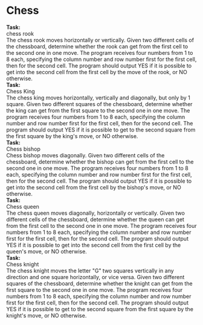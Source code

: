 # Chess
<p><strong>Task:</strong><br>chess rook<br>The chess rook moves horizontally or vertically. Given two different cells of the chessboard, determine whether the rook can get from the first cell to the second one in one move. The program receives four numbers from 1 to 8 each, specifying the column number and row number first for the first cell, then for the second cell. The program should output YES if it is possible to get into the second cell from the first cell by the move of the rook, or NO otherwise.<br><strong>Task:</strong><br>Chess King<br>The chess king moves horizontally, vertically and diagonally, but only by 1 square. Given two different squares of the chessboard, determine whether the king can get from the first square to the second one in one move. The program receives four numbers from 1 to 8 each, specifying the column number and row number first for the first cell, then for the second cell. The program should output YES if it is possible to get to the second square from the first square by the king's move, or NO otherwise.<br><strong>Task:</strong><br>Chess bishop<br>Chess bishop moves diagonally. Given two different cells of the chessboard, determine whether the bishop can get from the first cell to the second one in one move. The program receives four numbers from 1 to 8 each, specifying the column number and row number first for the first cell, then for the second cell. The program should output YES if it is possible to get into the second cell from the first cell by the bishop's move, or NO otherwise.<br><strong>Task:</strong><br>Chess queen<br>The chess queen moves diagonally, horizontally or vertically. Given two different cells of the chessboard, determine whether the queen can get from the first cell to the second one in one move. The program receives four numbers from 1 to 8 each, specifying the column number and row number first for the first cell, then for the second cell. The program should output YES if it is possible to get into the second cell from the first cell by the queen's move, or NO otherwise.<br><strong>Task:</strong><br>Chess knight<br>The chess knight moves the letter "G" two squares vertically in any direction and one square horizontally, or vice versa. Given two different squares of the chessboard, determine whether the knight can get from the first square to the second one in one move. The program receives four numbers from 1 to 8 each, specifying the column number and row number first for the first cell, then for the second cell. The program should output YES if it is possible to get to the second square from the first square by the knight's move, or NO otherwise.</p>